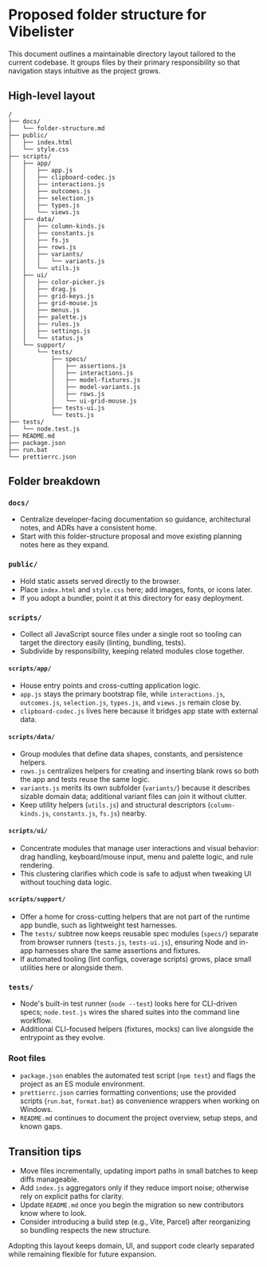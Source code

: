# Proposed folder structure for Vibelister

This document outlines a maintainable directory layout tailored to the current codebase. It groups files by their primary responsibility so that navigation stays intuitive as the project grows.

## High-level layout

```
/
├── docs/
│   └── folder-structure.md
├── public/
│   ├── index.html
│   └── style.css
├── scripts/
│   ├── app/
│   │   ├── app.js
│   │   ├── clipboard-codec.js
│   │   ├── interactions.js
│   │   ├── outcomes.js
│   │   ├── selection.js
│   │   ├── types.js
│   │   └── views.js
│   ├── data/
│   │   ├── column-kinds.js
│   │   ├── constants.js
│   │   ├── fs.js
│   │   ├── rows.js
│   │   ├── variants/
│   │   │   └── variants.js
│   │   └── utils.js
│   ├── ui/
│   │   ├── color-picker.js
│   │   ├── drag.js
│   │   ├── grid-keys.js
│   │   ├── grid-mouse.js
│   │   ├── menus.js
│   │   ├── palette.js
│   │   ├── rules.js
│   │   ├── settings.js
│   │   └── status.js
│   └── support/
│       └── tests/
│           ├── specs/
│           │   ├── assertions.js
│           │   ├── interactions.js
│           │   ├── model-fixtures.js
│           │   ├── model-variants.js
│           │   ├── rows.js
│           │   └── ui-grid-mouse.js
│           ├── tests-ui.js
│           └── tests.js
├── tests/
│   └── node.test.js
├── README.md
├── package.json
├── run.bat
└── prettierrc.json
```

## Folder breakdown

### `docs/`

- Centralize developer-facing documentation so guidance, architectural notes, and ADRs have a consistent home.
- Start with this folder-structure proposal and move existing planning notes here as they expand.

### `public/`

- Hold static assets served directly to the browser.
- Place `index.html` and `style.css` here; add images, fonts, or icons later.
- If you adopt a bundler, point it at this directory for easy deployment.

### `scripts/`

- Collect all JavaScript source files under a single root so tooling can target the directory easily (linting, bundling, tests).
- Subdivide by responsibility, keeping related modules close together.

#### `scripts/app/`

- House entry points and cross-cutting application logic.
- `app.js` stays the primary bootstrap file, while `interactions.js`, `outcomes.js`, `selection.js`, `types.js`, and `views.js` remain close by.
- `clipboard-codec.js` lives here because it bridges app state with external data.

#### `scripts/data/`

- Group modules that define data shapes, constants, and persistence helpers.
- `rows.js` centralizes helpers for creating and inserting blank rows so both the app and tests reuse the same logic.
- `variants.js` merits its own subfolder (`variants/`) because it describes sizable domain data; additional variant files can join it without clutter.
- Keep utility helpers (`utils.js`) and structural descriptors (`column-kinds.js`, `constants.js`, `fs.js`) nearby.

#### `scripts/ui/`

- Concentrate modules that manage user interactions and visual behavior: drag handling, keyboard/mouse input, menu and palette logic, and rule rendering.
- This clustering clarifies which code is safe to adjust when tweaking UI without touching data logic.

#### `scripts/support/`

- Offer a home for cross-cutting helpers that are not part of the runtime app bundle, such as lightweight test harnesses.
- The `tests/` subtree now keeps reusable spec modules (`specs/`) separate from browser runners (`tests.js`, `tests-ui.js`), ensuring Node and in-app harnesses share the same assertions and fixtures.
- If automated tooling (lint configs, coverage scripts) grows, place small utilities here or alongside them.

### `tests/`

- Node's built-in test runner (`node --test`) looks here for CLI-driven specs; `node.test.js` wires the shared suites into the command line workflow.
- Additional CLI-focused helpers (fixtures, mocks) can live alongside the entrypoint as they evolve.

### Root files

- `package.json` enables the automated test script (`npm test`) and flags the project as an ES module environment.
- `prettierrc.json` carries formatting conventions; use the provided scripts (`run.bat`, `format.bat`) as convenience wrappers when working on Windows.
- `README.md` continues to document the project overview, setup steps, and known gaps.

## Transition tips

- Move files incrementally, updating import paths in small batches to keep diffs manageable.
- Add `index.js` aggregators only if they reduce import noise; otherwise rely on explicit paths for clarity.
- Update `README.md` once you begin the migration so new contributors know where to look.
- Consider introducing a build step (e.g., Vite, Parcel) after reorganizing so bundling respects the new structure.

Adopting this layout keeps domain, UI, and support code clearly separated while remaining flexible for future expansion.
